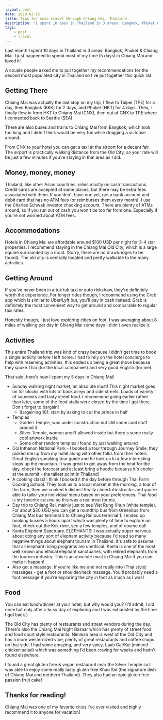 ```yaml
---
layout: post
date: 2020-03-15
title: Tips for solo travel through Chiang Mai, Thailand
description: "I spent 10 days in Thailand in 3 areas: Bangkok, Phuket & Chiang Mai. I spent most of my time in Chiang Mai and absolutely loved it!"
tags:
    - post
    - travel
---
```

<!-- TODO: add some photos -->

Last month I spent 10 days in Thailand in 3 areas: Bangkok, Phuket & Chiang Mai. I just happened to spend most of my time (5 days) in Chiang Mai and loved it!

A couple people asked me to put together my recommendations for the second most populated city in Thailand so I've put together this quick list.

## Getting There

Chiang Mai was actually the last stop on my trip, I flew to Taipei (TPE) for a day, then Bangkok (BKK) for 2 days, and Phuket (HKT) for 4 days. Then, I finally flew in from HKT to Chiang Mai (CNX), then out of CNX to TPE where I connected back to Seattle (SEA).

There are also buses and trains to Chiang Mai from Bangkok, which took too long and I didn't think would be very fun while dragging a suitcase around.

From CNX to your hotel you can get a taxi at the airport for a decent fair. The airport is practically walking distance from the Old City, so your ride will be just a few minutes if you're staying in that area as I did.

## Money, money, money

Thailand, like other Asian countries, relies mostly on cash transactions. Credit cards are accepted at some places, but there may be extra fees associated with them. If you don't have one yet, get a bank account and debit card that has no ATM fees (or reimburses them every month). I use the Charles Schwab investor checking account. There are plenty of ATMs around, so if you run out of cash you won't be too far from one. Especially if you're not worried about ATM fees.

## Accommodations

Hotels in Chiang Mai are affordable around $100 USD per night for 3-4 star properties. I recommend staying in the Chiang Mai Old City, which is a large square surrounded by a moat. (Sorry, there are no drawbridges to be found). The old city is centrally located and pretty walkable to the many activities.

## Getting Around

If you've never been in a tuk tuk taxi or auto rickshaw, they're definitely worth the experience. For longer rides though, I recommend using the Grab app which is similar to Uber/Lyft but, you'll pay in cash instead. Grab is definitely the most convenient way to get around and comparable to regular taxi rates.

Honestly though, I just love exploring cities on foot. I was averaging about 8 miles of walking per day in Chiang Mai some days I didn't even realize it.

## Activities

This entire Thailand trip was kind of crazy because I didn't get time to  book a single activity before I left home. I had to rely on the hotel concierge to help with reserving activities, this ended up being a great move because they spoke Thai (for the local companies) and very good English (for me).

That said, here's how I spent my 5 days in Chiang Mai!

* Sunday walking night market, an absolute must! This night market goes on for blocks with lots of back alleys and side streets. Loads of variety of souvenirs and tasty street food. I recommend going earlier rather than later, some of the food stalls were closed by the time I got there. Don't forget to bargain!
    - Bargaining 101: start by asking to cut the prince in half
* Temples
    - Golden Temple, was under construction but still some cool stuff around it
    - Silver Temple, women aren't allowed inside but there's some really cool artwork inside
    - Some other random temples I found by just walking around
* Doi Inthanon National Park - I booked a tour through Journey Smile, they picked me up from my hotel along with other folks from their hotels. Great English speaking tour guide and he took us to a few interesting stops up the mountain. It was great to get away from the heat for the day, check the forecast and at least bring a hoodie because it's cooler at the summit - the tallest point in Thailand!
* A cooking class! I think I booked it the day before through Thai Farm Cooking School. They took us to a local market in the morning, a tour of the farm, then we cooked 5 dishes! Really cheerful instructor and you're able to tailor your individual menu based on your preferences. Thai food is my favorite cuisine so this was a real treat for me.
* Day trip to Chiang Rai, mainly just to see Wat Rung Khun (white temple). For about $20 USD you can get a roundtrip bus from Greenbus from Chiang Mai bus terminal 3 to Chiang Rai bus terminal 1. I ended up booking busses 5 hours apart which was plenty of time to explore on foot, check out the Kok river, see a few temples, and of course eat!
* Kanta Elephant Sanctuary. ELEPHANTS! I was actually super nervous about doing any sort of elephant activity because I'd read so many negative things about elephant tourism in Thailand. It's safe to assume that all elephant riding programs are unethical. Kanta is one of the most well known and ethical elephant sanctuaries, with retired elephants from the tourism industry. This is an absolute must in Chiang Mai if you can make it happen!
* Also get a massage. If you're like me and not really into (Thai style) massages - get a foot or shoulder/neck massage. You'll probably need a foot message if you're exploring the city in foot as much as I was!

## Food

You can eat lunch/dinner at your hotel, but why would you? (I'll admit, I did once but only after a busy day of exploring and I was exhausted by the time I got back.)

The Old City has plenty of restaurants and street vendors during the day. There's also the Chiang Mai Night Bazaar which has plenty of street food and food court style restaurants. Nimman area is west of the Old City and has a more westernized vibe, plenty of great restaurants and coffee shops on that side. I had some amazing, and very spicy, Laab Gai/Kai (minced chicken salad) which was something I'd been craving for weeks and hadn't found elsewhere.

I found a great gluten free & vegan restaurant near the Silver Temple so I was able to enjoy some really tasty gluten free Khao Soi (the signature dish of Chiang Mai and northern Thailand). They also had an epic gluten free passion fruit cake!

## Thanks for reading!

Chiang Mai was one of my favorite cities I've ever visited and highly recommend it to anyone for vacation!